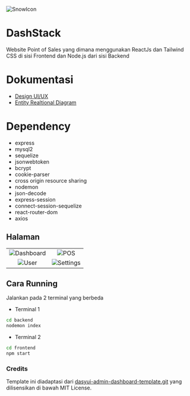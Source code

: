 ![SnowIcon](https://github.com/user-attachments/assets/a0ac0c77-30d8-4305-9e32-02ac1de9d430)

# DashStack
Website Point of Sales yang dimana menggunakan ReactJs dan Tailwind CSS di sisi Frontend dan Node.js dari sisi Backend

# Dokumentasi
- [Design UI/UX](https://www.figma.com/design/FAT7JelIKLYQdwNbEjtb1j/UI%2FUX-POS_MAGANG?node-id=0-1&p=f&t=IJQ0F2YyMPhMOqqE-0)
- [Entity Realtional Diagram](https://dbdiagram.io/d/POS-67481699e9daa85acafae1f8)

# Dependency
- express
- mysql2
- sequelize 
- jsonwebtoken
- bcrypt
- cookie-parser
- cross origin resource sharing
- nodemon
- json-decode
- express-session
- connect-session-sequelize
- react-router-dom
- axios

## Halaman

|                          |                               |
:-------------------------:|:-------------------------:
![Dashboard](https://github.com/user-attachments/assets/d0722453-4d32-4208-9f66-8755a72d12e0) | ![POS](https://github.com/user-attachments/assets/bd61a515-a0a1-438e-a07f-13620beae694)
![User](https://github.com/user-attachments/assets/dc377e12-0a08-44d8-ba94-756c6dc0537c) | ![Settings](https://github.com/user-attachments/assets/efdaefdf-4f94-42f4-9168-1732bf1c7f21)

## Cara Running

Jalankan pada 2 terminal yang berbeda 

- Terminal 1
```bash
cd backend
nodemon index
```

- Terminal 2
```bash
cd frontend
npm start
```

### Credits
Template ini diadaptasi dari [dasyui-admin-dashboard-template.git](https://github.com/robbins23/daisyui-admin-dashboard-template.git) yang dilisensikan di bawah MIT License.

